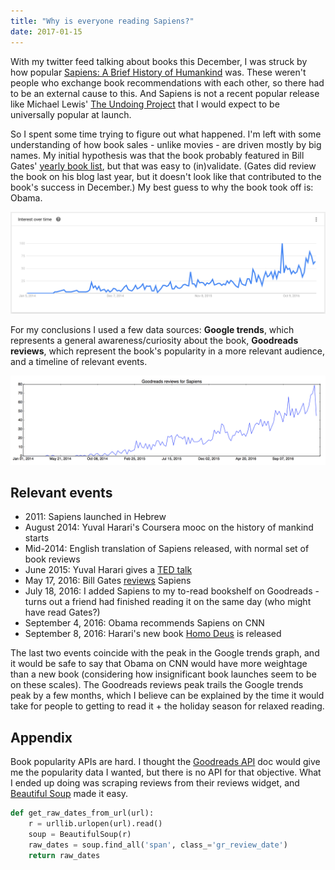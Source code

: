 ```yaml
---
title: "Why is everyone reading Sapiens?"
date: 2017-01-15
---
```


With my twitter feed talking about books this December, I was struck by how popular [Sapiens: A Brief History of Humankind](https://www.goodreads.com/book/show/23692271-sapiens) was. These weren't people who exchange book recommendations with each other, so there had to be an external cause to this. And Sapiens is not a recent popular release like Michael Lewis' [The Undoing Project](https://www.goodreads.com/book/show/30334134-the-undoing-project) that I would expect to be universally popular at launch.

So I spent some time trying to figure out what happened. I'm left with some understanding of how book sales - unlike movies - are driven mostly by big names. My initial hypothesis was that the book probably featured in Bill Gates' [yearly book list](https://www.gatesnotes.com/About-Bill-Gates/Best-Books-2016), but that was easy to (in)validate. (Gates did review the book on his blog last year, but it doesn't look like that contributed to the book's success in December.) My best guess to why the book took off is: Obama.

![Google trends for "sapiens harari" from January 1, 2014](/img/sapiens-harari-trends.png)

For my conclusions I used a few data sources: **Google trends**, which represents a general awareness/curiosity about the book, **Goodreads reviews**, which represent the book's popularity in a more relevant audience, and a timeline of relevant events.

![Goodreads reviews for Sapiens from January 1, 2014](/img/sapiens-goodreads.png)

## Relevant events

- 2011: Sapiens launched in Hebrew
- August 2014: Yuval Harari's Coursera mooc on the history of mankind starts
- Mid-2014: English translation of Sapiens released, with normal set of book reviews
- June 2015: Yuval Harari gives a [TED talk](http://www.ted.com/talks/yuval_noah_harari_what_explains_the_rise_of_humans)
- May 17, 2016: Bill Gates [reviews](https://www.gatesnotes.com/Books/Sapiens-A-Brief-History-of-Humankind) Sapiens
- July 18, 2016: I added Sapiens to my to-read bookshelf on Goodreads - turns out a friend had finished reading it on the same day (who might have read Gates?)
- September 4, 2016: Obama recommends Sapiens on CNN
- September 8, 2016: Harari's new book [Homo Deus](https://en.wikipedia.org/wiki/Homo_Deus:_A_Brief_History_of_Tomorrow) is released

The last two events coincide with the peak in the Google trends graph, and it would be safe to say that Obama on CNN would have more weightage than a new book (considering how insignificant book launches seem to be on these scales). The Goodreads reviews peak trails the Google trends peak by a few months, which I believe can be explained by the time it would take for people to getting to read it + the holiday season for relaxed reading.

## Appendix

Book popularity APIs are hard. I thought the [Goodreads API](https://www.goodreads.com/api) doc would give me the popularity data I wanted, but there is no API for that objective. What I ended up doing was scraping reviews from their reviews widget, and [Beautiful Soup](https://www.crummy.com/software/BeautifulSoup/bs4/doc/) made it easy.

```python
def get_raw_dates_from_url(url):
    r = urllib.urlopen(url).read()
    soup = BeautifulSoup(r)
    raw_dates = soup.find_all('span', class_='gr_review_date')
    return raw_dates
```
